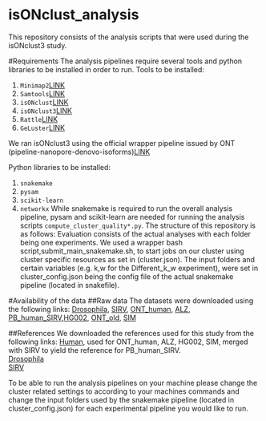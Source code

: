 # isONclust_analysis
This repository consists of the analysis scripts that were used during the isONclust3 study.


#Requirements
The analysis pipelines require several tools and python libraries to be installed in order to run.
Tools to be installed: 
1. `Minimap2`[LINK](https://github.com/lh3/minimap2)
2. `Samtools`[LINK](http://www.htslib.org/)
3. `isONclust`[LINK](https://github.com/ksahlin/isONclust)
4. `isONclust3`[LINK](https://github.com/aljpetri/isONclust3)
5. `Rattle`[LINK](https://github.com/comprna/RATTLE)
6. `GeLuster`[LINK](https://github.com/yutingsdu/GeLuster)

We ran isONclust3 using the official wrapper pipeline issued by ONT (pipeline-nanopore-denovo-isoforms)[LINK](https://github.com/nanoporetech/pipeline-nanopore-denovo-isoforms)

Python libraries to be installed:
1. `snakemake`
2. `pysam`
3. `scikit-learn`
4. `networkx`
 While snakemake is required to run the overall analysis pipeline, pysam and scikit-learn are needed for running the analysis scripts `compute_cluster_quality*.py`.
The structure of this repository is as follows: Evaluation consists of the actual analyses with each folder being one experiments. We used a wrapper bash script,submit_main_snakemake.sh,  to start jobs on our cluster using cluster specific resources as set in (cluster.json). The input folders and certain variables (e.g. k,w for the Different_k_w experiment), were set in cluster_config.json being the config file of the actual snakemake pipeline (located in snakefile).  

#Availability of the data
##Raw data
The datasets were downloaded using the following links:
[Drosophila](ftp://ftp.sra.ebi.ac.uk/vol1/fastq/ERR358/005/ERR3588905/ERR3588905_1.fastq.gz), [SIRV](ftp://ftp.sra.ebi.ac.uk/vol1/fastq/ERR358/003/ERR3588903/ERR3588903_1.fastq.gz), [ONT_human](https://www.ncbi.nlm.nih.gov/sra/DRX524696), [ALZ](https://downloads.pacbcloud.com/public/dataset/Alzheimer2019_IsoSeq/), [PB_human_SIRV](https://downloads.pacbcloud.com/public/dataset/UHRRisoseq2021/Intermediate-FullLengthReads/),[HG002](https://downloads.pacbcloud.com/public/dataset/Kinnex-full-length-RNA/DATA-Revio-HG002-1/2-FLNC/), [ONT_old](https://s3.amazonaws.com/nanopore-human-wgs/rna/fastq/Bham_Run1_20171115_1D.pass.dedup.fastq), [SIM](https://github.com/ksahlin/isONclust/blob/master/test/ccs.fastq.gz.part-ad)

##References
We downloaded the references used for this study from the following links:
[Human](https://github.com/marbl/CHM13), used for ONT_human, ALZ, HG002, SIM, merged with SIRV to yield the reference for PB_human_SIRV.<br />
[Drosophila](ftp://ftp.ensembl.org/pub/release-97/fasta/drosophila_melanogaster/dna/Drosophila_melanogaster.BDGP6.22.dna.toplevel.fa.gz)<br />
[SIRV](https://www.lexogen.com/wp-content/uploads/2018/08/SIRV_Set1_Lot00141_Sequences_170612a-ZIP.zip)

To be able to run the analysis pipelines on your machine please change the cluster related settings to according to your machines commands and change the input folders used by the snakemake pipeline (located in cluster_config.json) for each experimental pipeline you would like to run.
